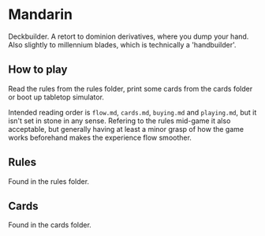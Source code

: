 # Mandarin

Deckbuilder. A retort to dominion derivatives, where you dump your hand. Also slightly to millennium blades, which is technically a 'handbuilder'.

## How to play

Read the rules from the rules folder, print some cards from the cards folder or boot up tabletop simulator.

Intended reading order is `flow.md`, `cards.md`, `buying.md` and `playing.md`, but it isn't set in stone in any sense. Refering to the rules mid-game it also acceptable, but generally having at least a minor grasp of how the game works beforehand makes the experience flow smoother.

## Rules

Found in the rules folder.

## Cards

Found in the cards folder.
